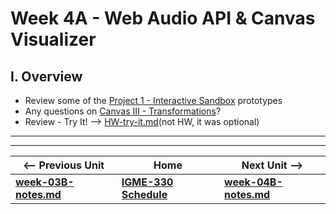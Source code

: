 # Week 4A - Web Audio API & Canvas Visualizer

## I. Overview
- Review some of the [Project 1 - Interactive Sandbox](../projects/project-1.md) prototypes
- Any questions on [Canvas III - Transformations](https://github.com/tonethar/IGME-330-Master/blob/master/notes/canvas-3.md)?
- Review - Try It! --> [HW-try-it.md](https://github.com/tonethar/IGME-330-Master/blob/master/notes/HW-try-it.md)(not HW, it was optional)



<hr><hr>

| <-- Previous Unit | Home | Next Unit -->
| --- | --- | --- 
| [**week-03B-notes.md**](week-03B-notes.md)     |  [**IGME-330 Schedule**](../schedule.md) | [**week-04B-notes.md**](week-04B-notes.md)
